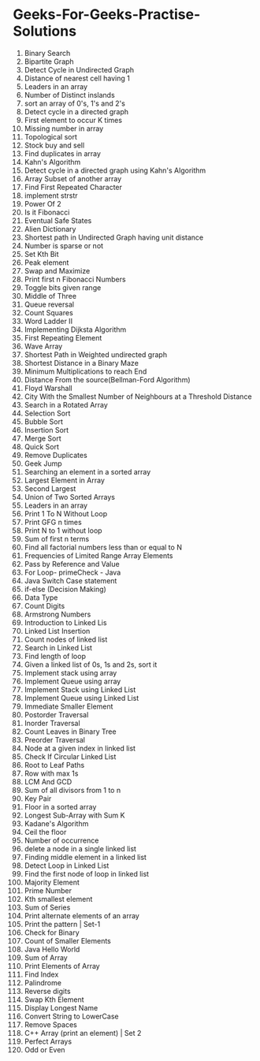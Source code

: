 # Geeks-For-Geeks-Practise-Solutions
1. Binary Search
2. Bipartite Graph
3. Detect Cycle in Undirected Graph
4. Distance of nearest cell having 1
5. Leaders in an array
6. Number of Distinct inslands
7. sort an array of 0's, 1's and 2's
8. Detect cycle in a directed graph
9. First element to occur K times
10. Missing number in array
11. Topological sort
12. Stock buy and sell
13. Find duplicates in array
14. Kahn's Algorithm
15. Detect cycle in a directed graph using Kahn's Algorithm
16. Array Subset of another array
17. Find First Repeated Character
18. implement strstr
19. Power Of 2
20. Is it Fibonacci
21. Eventual Safe States
22. Alien Dictionary
23. Shortest path in Undirected Graph having unit distance
24. Number is sparse or not
25. Set Kth Bit
26. Peak element
27. Swap and Maximize
28. Print first n Fibonacci Numbers
29. Toggle bits given range
30. Middle of Three
31. Queue reversal
32. Count Squares
33. Word Ladder II
34. Implementing Dijksta Algorithm
35. First Repeating Element
36. Wave Array
39. Shortest Path in Weighted undirected graph
40. Shortest Distance in a Binary Maze
41. Minimum Multiplications to reach End
42. Distance From the source(Bellman-Ford Algorithm)
43. Floyd Warshall
44. City With the Smallest Number of Neighbours at a Threshold Distance
45. Search in a Rotated Array
46. Selection Sort
47. Bubble Sort
48. Insertion Sort
49. Merge Sort
50. Quick Sort
51. Remove Duplicates
52. Geek Jump
53. Searching an element in a sorted array
54. Largest Element in Array
55. Second Largest
56. Union of Two Sorted Arrays
57. Leaders in an array
58. Print 1 To N Without Loop
59. Print GFG n times
60. Print N to 1 without loop
61. Sum of first n terms 
62. Find all factorial numbers less than or equal to N
63. Frequencies of Limited Range Array Elements
64. Pass by Reference and Value
65. For Loop- primeCheck - Java
66. Java Switch Case statement
67. if-else (Decision Making)
68. Data Type
69. Count Digits
70. Armstrong Numbers
71. Introduction to Linked Lis
72. Linked List Insertion
73. Count nodes of linked list
74. Search in Linked List
75. Find length of loop
76. Given a linked list of 0s, 1s and 2s, sort it
77. Implement stack using array
78. Implement Queue using array
79. Implement Stack using Linked List
80. Implement Queue using Linked List
81. Immediate Smaller Element
82. Postorder Traversal
83. Inorder Traversal
84. Count Leaves in Binary Tree
85. Preorder Traversal
86. Node at a given index in linked list
87. Check If Circular Linked List
88. Root to Leaf Paths
89. Row with max 1s
90. LCM And GCD
91. Sum of all divisors from 1 to n
92. Key Pair
93. Floor in a sorted array
94. Longest Sub-Array with Sum K
95. Kadane's Algorithm
96. Ceil the floor
97. Number of occurrence
98. delete a node in a single linked list
99. Finding middle element in a linked list
100. Detect Loop in Linked List
101. Find the first node of loop in linked list
102. Majority Element
103. Prime Number
104. Kth smallest element
105. Sum of Series
106. Print alternate elements of an array
107. Print the pattern | Set-1
108. Check for Binary
109. Count of Smaller Elements
110. Java Hello World
111. Sum of Array
112. Print Elements of Array
113. Find Index
114. Palindrome
115. Reverse digits
116. Swap Kth Element
117. Display Longest Name
118. Convert String to LowerCase
119. Remove Spaces
120. C++ Array (print an element) | Set 2
121. Perfect Arrays
122. Odd or Even